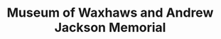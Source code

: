 ---
layout: repo
title: "Museum of Waxhaws and Andrew Jackson Memorial"
id: 5688
permalink: repos/5688/
---